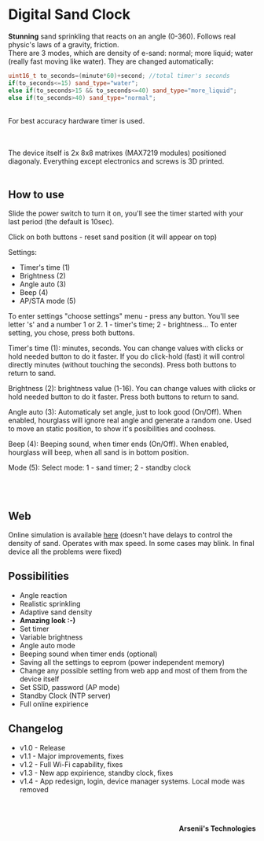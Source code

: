 # Digital Sand Clock
**Stunning** sand sprinkling that reacts on an angle (0-360). Follows real physic's laws of a gravity, friction. <br>
There are 3 modes, which are density of e-sand: normal; more liquid; water (really fast moving like water). They are changed automatically:
```cpp
uint16_t to_seconds=(minute*60)+second; //total timer's seconds 
if(to_seconds<=15) sand_type="water";
else if(to_seconds>15 && to_seconds<=40) sand_type="more_liquid";
else if(to_seconds>40) sand_type="normal";
```
<br>
For best accuracy hardware timer is used.

<br><br>
The device itself is 2x 8x8 matrixes (MAX7219 modules) positioned diagonaly. Everything except electronics and screws is 3D printed. 
<br><br>
## How to use 
Slide the power switch to turn it on, you'll see the timer started with your last period (the default is 10sec). 

Click on both buttons - reset sand position (it will appear on top)

Settings:
- Timer's time (1)
- Brightness (2)
- Angle auto (3)
- Beep (4)
- AP/STA mode (5)
  
To enter settings "choose settings" menu - press any button. You'll see letter 's' and a number 1 or 2. 1 - timer's time; 2 - brightness... To enter setting, you chose, press both buttons.

Timer's time (1): minutes, seconds. You can change values with clicks or hold needed button to do it faster. If you do click-hold (fast) it will control directly minutes (without touching the seconds). Press both buttons to return to sand. 

Brightness (2): brightness value (1-16). You can change values with clicks or hold needed button to do it faster. Press both buttons to return to sand.

Angle auto (3): Automaticaly set angle, just to look good (On/Off). When enabled, hourglass will ignore real angle and generate a random one. Used to move an static position, to show it's posibilities and coolness.

Beep (4): Beeping sound, when timer ends (On/Off). When enabled, hourglass will beep, when all sand is in bottom position.

<!--AP/STA mode (5): Work as an access point or connect to Wi-Fi network (On/Off). When enabled, sand clock will open an access point. Connect to it, go to 192.168.6.9 and have the same control panel, as when connecting directly to Wi-Fi.-->
Mode (5): Select mode: 1 - sand timer; 2 - standby clock
  
<!--&nbsp; &nbsp; When in 5th setting press and hold any button to generate access point to enter your Wi-Fi credentials.-->
  
<br> <br>
## Web
Online simulation is available <a href="https://exch.com.ua/e-sand_clock/e-sand_clock.html">here</a> (doesn't have delays to control the density of sand. Operates with max speed. In some cases may blink. In final device all the problems were fixed)

## Possibilities
- Angle reaction
- Realistic sprinkling
- Adaptive sand density
- **Amazing look :-)**
- Set timer
- Variable brightness
- Angle auto mode
- Beeping sound when timer ends (optional)
- Saving all the settings to eeprom (power independent memory)
- Change any possible setting from web app and most of them from the device itself
- Set SSID, password (AP mode)
- Standby Clock (NTP server)
- Full online expirience

## Changelog
- v1.0 - Release
- v1.1 - Major improvements, fixes
- v1.2 - Full Wi-Fi capability, fixes
- v1.3 - New app expirience, standby clock, fixes
- v1.4 - App redesign, login, device manager systems. Local mode was removed


<br><br>
<p align="right"><strong>Arsenii's Technologies</strong></p>
